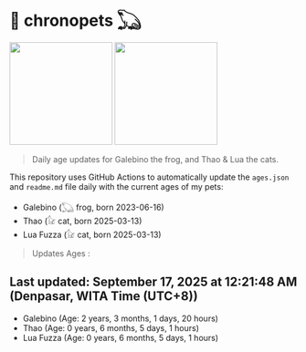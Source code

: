 # 🐾 chronopets 𓆏
<img src="https://github.com/user-attachments/assets/802b3632-7c4b-4232-a3a0-8b1d8fa6f04d" widht=180 height=180 >
<img src="https://github.com/user-attachments/assets/16687005-7ebb-4607-be57-0c8e528fed06" widht=180 height=180 >

> Daily age updates for Galebino the frog, and Thao & Lua the cats.

This repository uses GitHub Actions to automatically update the `ages.json` and `readme.md` file daily with the current ages of my pets: <br>
- Galebino (𓆏 frog, born 2023-06-16)
- Thao (𓃠 cat, born 2025-03-13)
- Lua Fuzza (𓃠 cat, born 2025-03-13)

> Updates Ages :

## Last updated: September 17, 2025 at 12:21:48 AM (Denpasar, WITA Time (UTC+8))

- Galebino (Age: 2 years, 3 months, 1 days, 20 hours)
- Thao (Age: 0 years, 6 months, 5 days, 1 hours)
- Lua Fuzza (Age: 0 years, 6 months, 5 days, 1 hours)


